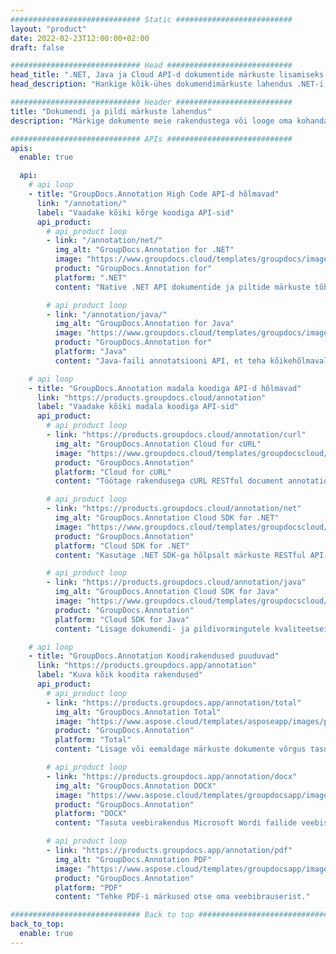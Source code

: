 ```yaml
---
############################# Static ##########################
layout: "product"
date: 2022-02-23T12:00:00+02:00
draft: false

############################# Head ############################
head_title: ".NET, Java ja Cloud API-d dokumentide märkuste lisamiseks ja haldamiseks"
head_description: "Hankige kõik-ühes dokumendimärkuste lahendus .NET-i, Java- ja pilverakenduste jaoks, et teha märkusi levinud dokumendi- ja pildivormingutele."

############################# Header ##########################
title: "Dokumendi ja pildi märkuste lahendus"
description: "Märkige dokumente meie rakendustega või looge oma kohandatud märkuste rakendusi populaarsetel platvormidel, kasutades kohapealseid või pilve API-sid."

############################# APIs ############################
apis:
  enable: true

  api:
    # api loop
    - title: "GroupDocs.Annotation High Code API-d hõlmavad"
      link: "/annotation/"
      label: "Vaadake kõiki kõrge koodiga API-sid"
      api_product:
        # api_product loop
        - link: "/annotation/net/"
          img_alt: "GroupDocs.Annotation for .NET"
          image: "https://www.groupdocs.cloud/templates/groupdocs/images/product-logos/groupdocs-annotation-net.png"
          product: "GroupDocs.Annotation for"
          platform: ".NET"
          content: "Native .NET API dokumentide ja piltide märkuste tõhusaks lisamiseks, redigeerimiseks või kustutamiseks. Toetab töötamist kõigi populaarsete märkuste tüüpidega."

        # api_product loop
        - link: "/annotation/java/"
          img_alt: "GroupDocs.Annotation for Java"
          image: "https://www.groupdocs.cloud/templates/groupdocs/images/product-logos/groupdocs-annotation-java.png"
          product: "GroupDocs.Annotation for"
          platform: "Java"
          content: "Java-faili annotatsiooni API, et teha kõikehõlmavalt märkusi kõige tavalisematele dokumendi- ja pildifailivormingutele mis tahes operatsioonisüsteemis, kuhu on installitud JDK."

    # api loop
    - title: "GroupDocs.Annotation madala koodiga API-d hõlmavad"
      link: "https://products.groupdocs.cloud/annotation"
      label: "Vaadake kõiki madala koodiga API-sid"
      api_product:
        # api_product loop
        - link: "https://products.groupdocs.cloud/annotation/curl"
          img_alt: "GroupDocs.Annotation Cloud for cURL"
          image: "https://www.groupdocs.cloud/templates/groupdocscloud/images/sdk/272x272/groupdocs_annotation-for-curl.png"
          product: "GroupDocs.Annotation"
          platform: "Cloud for cURL"
          content: "Töötage rakendusega cURL RESTful document annotation API, et lisada oma rakendustes kiiresti märkusi PDF-i, Wordi, Exceli, PowerPointi, Visio, piltide ja paljude muude vormingute jaoks."

        # api_product loop
        - link: "https://products.groupdocs.cloud/annotation/net"
          img_alt: "GroupDocs.Annotation Cloud SDK for .NET"
          image: "https://www.groupdocs.cloud/templates/groupdocscloud/images/sdk/272x272/groupdocs_annotation-for-net.png"
          product: "GroupDocs.Annotation"
          platform: "Cloud SDK for .NET"
          content: "Kasutage .NET SDK-ga hõlpsalt märkuste RESTful API-t, et lisada 40+ populaarsesse failivormingusse teksti, vesimärke, ala, punkti ja mitmesuguseid muid märkuste tüüpe."

        # api_product loop
        - link: "https://products.groupdocs.cloud/annotation/java"
          img_alt: "GroupDocs.Annotation Cloud SDK for Java"
          image: "https://www.groupdocs.cloud/templates/groupdocscloud/images/sdk/272x272/groupdocs_annotation-for-java.png"
          product: "GroupDocs.Annotation"
          platform: "Cloud SDK for Java"
          content: "Lisage dokumendi- ja pildivormingutele kvaliteetseid dokumendimärkuste funktsioone spetsiaalselt Java jaoks loodud dokumendimärkuste SDK-ga."

    # api loop
    - title: "GroupDocs.Annotation Koodirakendused puuduvad" 
      link: "https://products.groupdocs.app/annotation"
      label: "Kuva kõik koodita rakendused"
      api_product:
        # api_product loop
        - link: "https://products.groupdocs.app/annotation/total"
          img_alt: "GroupDocs.Annotation Total"
          image: "https://www.aspose.cloud/templates/asposeapp/images/products/logo/aspose_annotation-app.png"
          product: "GroupDocs.Annotation"
          platform: "Total"
          content: "Lisage või eemaldage märkuste dokumente võrgus tasuta."

        # api_product loop
        - link: "https://products.groupdocs.app/annotation/docx"
          img_alt: "GroupDocs.Annotation DOCX"
          image: "https://www.aspose.cloud/templates/groupdocsapp/images/products/logo/groupdocs_words-app.png"
          product: "GroupDocs.Annotation"
          platform: "DOCX"
          content: "Tasuta veebirakendus Microsoft Wordi failide veebis märkmete tegemiseks mis tahes seadmest."

        # api_product loop
        - link: "https://products.groupdocs.app/annotation/pdf"
          img_alt: "GroupDocs.Annotation PDF"
          image: "https://www.aspose.cloud/templates/groupdocsapp/images/products/logo/groupdocs_pdf-app.png"
          product: "GroupDocs.Annotation"
          platform: "PDF"
          content: "Tehke PDF-i märkused otse oma veebibrauserist."

############################# Back to top ###############################
back_to_top:
  enable: true
---
```

